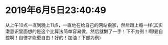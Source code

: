 # 2019年6月5日23:40:49
从上午10点一直到晚上11点，一直地在给自己的网站搬家，然后跟上瘾一样(其实潜意识里面想的是这个比算法简单容易做，然后就懒了一手！下不为例！啊!要自控啊！自律才能更自由！好的！加油！下部为例)